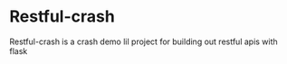 # Restful-crash
Restful-crash is a crash demo lil project for building out restful apis with flask 
